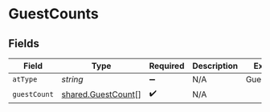 # GuestCounts


## Fields

| Field                                                           | Type                                                            | Required                                                        | Description                                                     | Example                                                         |
| --------------------------------------------------------------- | --------------------------------------------------------------- | --------------------------------------------------------------- | --------------------------------------------------------------- | --------------------------------------------------------------- |
| `atType`                                                        | *string*                                                        | :heavy_minus_sign:                                              | N/A                                                             | GuestCounts                                                     |
| `guestCount`                                                    | [shared.GuestCount](../../../sdk/models/shared/guestcount.md)[] | :heavy_check_mark:                                              | N/A                                                             |                                                                 |
